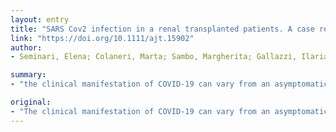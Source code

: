 ```yaml
---
layout: entry
title: "SARS Cov2 infection in a renal transplanted patients. A case report"
link: "https://doi.org/10.1111/ajt.15902"
author:
- Seminari, Elena; Colaneri, Marta; Sambo, Margherita; Gallazzi, Ilaria; Di Matteo, Angela; Silvia, Roda; Bruno, Raffaele; Force, The Covid Irccs San Matteo Pavia Task

summary:
- "the clinical manifestation of COVID-19 can vary from an asymptomatic course to an ARDS requiring invasive mechanical ventilation and extracorporeal membrane oxygenation. A kidney transplanted patient infected with SARS CoV2 infection showed a mild disease despite immune suppression. Immunosuppression can be protective as the cytokine storm is an important factor in the disease story. Solid organ transplant patients use precautions in order to avoid the infection."

original:
- "The clinical manifestation of COVID-19 can vary from an asymptomatic course to ARDS requiring invasive mechanical ventilation and extracorporeal membrane oxygenation. A kidney transplanted patient infected with SARS CoV2 infection showed a mild disease despite immune suppression. It is possible that Immunosuppression can ?be protective? as the cytokine storm is an important factor in the disease story. Despite the good outcome reported in the present case report, is remains of vital importance the solid organ transplant patients use precautions in order to avoid the infection."
---
```


